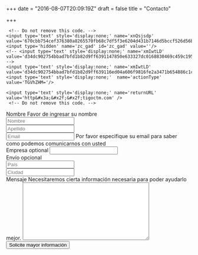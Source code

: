 +++
date = "2016-08-07T20:09:19Z"
draft = false
title = "Contacto"

+++

<div id='crmWebToEntityForm'>
<META HTTP-EQUIV ='content-type' CONTENT='text/html;charset=UTF-8'>

<form action='https://crm.zoho.com/crm/WebToLeadForm' 
	name=WebToLeads2015827000000104023 method='POST' 
	onSubmit='javascript:document.charset="UTF-8"; return checkMandatory()' 
	accept-charset='UTF-8'>

	 <!-- Do not remove this code. -->
	<input type='text' style='display:none;' name='xnQsjsdp' value='670cbb754cef376380a8265570fb68c7df5f3e6204d431b7146d5bccf526d56b'/>
	<input type='hidden' name='zc_gad' id='zc_gad' value=''/>
	<!-- <input type='text' style='display:none;' name='xmIwtLD' value='d34dc902754bbad7bfd1b82d9ff6391147850e633327dc0168830469c459c195'/> -->
	<input type='text' style='display:none;' name='xmIwtLD' value='d34dc902754bbad7bfd1b82d9ff639116ed04a606f9816fe2a3471b654886c1c'/>
	<input type='text' style='display:none;'  name='actionType' value='TGVhZHM='/>

	<input type='text' style='display:none;' name='returnURL' value='http&#x3a;&#x2f;&#x2f;tigoctm.com' /> 
	 <!-- Do not remove this code. -->

  <div class="form-row">
    <label for="firstname">Nombre
      <span class="form-error" id="error-name">Favor de ingresar su nombre</span>
    </label>
    <div class="form-half-row" style="padding-right: 2%">
      <input type="text" maxlength="40" name="First Name" id="firstname"
          placeholder="Nombre">
    </div>
    <div class="form-half-row">
      <input type="text" maxlength="80" name="Last Name" id="lastname"
          placeholder="Apellido">
    </div>
  </div>

  <div class="form-row">
    <input type="text" maxlength="100" name="Email" id="email"
    	   placeholder="Email">
    <span class="form-error" id="error-email">
		Por favor especifique su email para saber como podemos comunicarnos con usted
    </span>
  </div>

  <div class="form-row">
    <label for="company">Empresa <span class="contact-info">optional</span></label>
    <input type="text" maxlength="100" name="Company" id="company">
  </div>

  <div class="form-row">
    <label for="shipping">Envío <span class="contact-info">opcional</span></label>
    <div class="form-half-row" style="padding-right: 2%">
    	 <input type="text" maxlength="80" name="Country" id="country"
          	placeholder="País">
     </div>
     <div class="form-half-row">
      <input type="text" maxlength="40" name="City" id="city"
          placeholder="Ciudad">
  </div>

  <div class="form-row">
    <label for="message">Mensaje
    <span class="form-error" id="error-message">
		Necesitaremos cierta información necesaria para poder ayudarlo mejor.	
    </span>
    </label>
    <textarea name="Description" id="message" cols="40" rows="10" maxlength="1000"></textarea>
   </div>

  <div class="form-align">
    <input type="submit" value="Solicite mayor información">
  </div>
</div>

  <script>
    var fields = ['firstname', 'lastname', 'email', 'message', 'city', 'country'];
    var basicEmail = /^[^ @]+@([^ @]+){2,}\.([^ @]+){2,}$/;

    function checkMandatory() {
      /* Hide any errors. */
      var allErrors = document.getElementsByClassName('form-error');
      for (var i = 0; i < allErrors.length; i++) {
        allErrors[i].style.display = 'none';
      }

      /* Validate the form. */
      var form = document.forms['WebToLeads2015827000000104023'];
      for (var i = 0; i < fields.length; i++) {
        var fieldObj = form[fields[i]];
        if (fieldObj) {
          var failed = fieldObj.value.replace(/^\s+|\s+$/g, '').length === 0;
          if (!failed && fields[i] === 'email') {
            failed = !basicEmail.test(fieldObj.value);
          }

          if (failed) {
            fieldObj.focus();
            var name = fields[i];
            if (name.endsWith('name')) {
              name = 'name';
            }
            var err = document.getElementById('error-' + name);
            if (err) {
              err.style.display = 'block';
            }
            return false;
          }
        }
      }
    }
  </script>
<form>
</div>
